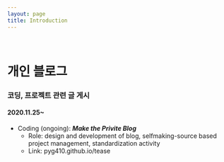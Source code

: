 ```yaml
---
layout: page
title: Introduction
---
```


<br/>


# 개인 블로그

### 코딩, 프로젝트 관련 글 게시
#### 2020.11.25~

* Coding (ongoing): _**Make the Privite Blog**_
  * Role: design and development of blog, selfmaking-source based project management, standardization activity
  * Link: pyg410.github.io/tease

